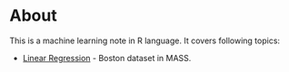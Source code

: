 # About
This is a machine learning note in R language. It covers following topics:
* [Linear Regression](https://github.com/woo-chia-wei/r-machine-learning/blob/master/linear-regression.ipynb) - Boston dataset in MASS.